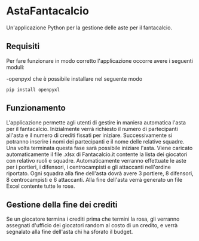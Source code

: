 # AstaFantacalcio
Un'applicazione Python per la gestione delle aste per il fantacalcio.

## Requisiti
Per fare funzionare in modo corretto l'applicazione occorre avere i seguenti moduli:

-openpyxl che è possibile installare nel seguente modo
```
pip install openpyxl 
```

## Funzionamento

L'applicazione permette agli utenti di gestire in maniera automatica l'asta per il fantacalcio.
Inizialmente verrà richiesto il numero di partecipanti all'asta e il numero di crediti fissati per iniziare.
Successivamente si potranno inserire i nomi dei partecipanti e il nome delle relative squadre.
Una volta terminata questa fase sarà possibile iniziare l'asta. 
Viene caricato automaticamente il file .xlsx di Fantacalcio.it contente la lista dei giocatori con relativo ruoli e squadre.
Automaticamente verranno effettuate le aste per i portieri, i difensori, i centrocampisti e gli attaccanti nell'ordine riportato.
Ogni squadra alla fine dell'asta dovrà avere 3 portiere, 8 difensori, 8 centrocampisti e 6 attaccanti.
Alla fine dell'asta verrà generato un file Excel contente tutte le rose.

## Gestione della fine dei crediti
Se un giocatore termina i crediti prima che termini la rosa, gli verranno assegnati d'ufficio dei giocatori random al costo di un credito, e verrà segnalato alla fine dell'asta chi ha sforato il budget.
